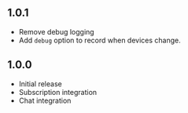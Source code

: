 ## 1.0.1

- Remove debug logging
- Add `debug` option to record when devices change.

## 1.0.0

- Initial release
- Subscription integration
- Chat integration
